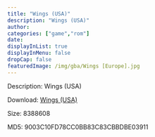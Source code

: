 ```yaml
---
title: "Wings (USA)"
description: "Wings (USA)"
author: 
categories: ["game","rom"]
date: 
displayInList: true
displayInMenu: false
dropCap: false
featuredImage: /img/gba/Wings [Europe].jpg
---
```


Description: Wings (USA)

Download: <a style="text-decoration:underline;" href="https://mega.nz/#!SfQSiADa!Ybu4bFf8evQcBK1bhMdk92xF2xMnoQUAZ42eF8Cmsdo" target = "_blank" rel = "nofollow" > Wings (USA)</a>

Size: 8388608

MD5: 9003C10FD78CC0BB83C83CBBDBE03911

